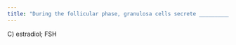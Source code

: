 ```yaml
---
title: "During the follicular phase, granulosa cells secrete _________________ which stimulates secretion of __________________. A) estradiol; LH B) estradiol; GnRH C) estradiol; FSH D) progesterone; FSH E) progesterone; LH"
---
```

C) estradiol; FSH

